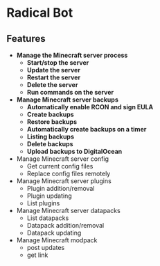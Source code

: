 # Radical Bot

## Features
- **Manage the Minecraft server process**
    - **Start/stop the server**
    - **Update the server**
    - **Restart the server**
    - **Delete the server**
    - **Run commands on the server**
- **Manage Minecraft server backups**
    - **Automatically enable RCON and sign EULA**
    - **Create backups**
    - **Restore backups**
    - **Automatically create backups on a timer**
    - **Listing backups**
    - **Delete backups**
    - **Upload backups to DigitalOcean**
- Manage Minecraft server config
    - Get current config files
    - Replace config files remotely
- Manage Minecraft server plugins
    - Plugin addition/removal
    - Plugin updating
    - List plugins
- Manage Minecraft server datapacks
    - List datapacks
    - Datapack addition/removal
    - Datapack updating
- Manage Minecraft modpack
    - post updates
    - get link
